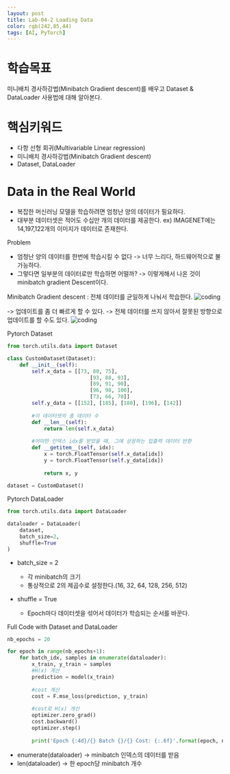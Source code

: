 ```yaml
---
layout: post
title: Lab-04-2 Loading Data
color: rgb(242,85,44)
tags: [AI, PyTorch]
---
```


# 학습목표
미니배치 경사하강법(Minibatch Gradient descent)를 배우고 Dataset & DataLoader 사용법에 대해 알아본다.

# 핵심키워드
- 다항 선형 회귀(Multivariable Linear regression)
- 미니배치 경사하강법(Minibatch Gradient descent)
- Dataset, DataLoader

# Data in the Real World
- 복잡한 머신러닝 모델을 학습하려면 엄청난 양의 데이터가 필요하다.
- 대부분 데이터셋은 적어도 수십만 개의 데이터를 제공한다.
ex) IMAGENET에는 14,197,122개의 이미지가 데이터로 존재한다.

Problem
- 엄청난 양의 데이터를 한번에 학습시킬 수 없다 -> 너무 느리다, 하드웨어적으로 불가능하다.
- 그렇다면 일부분의 데이터로만 학습하면 어떨까? -> 이렇게해서 나온 것이 minibatch gradient Descent이다.



Minibatch Gradient descent : 전체 데이터를 균일하게 나눠서 학습한다.
![coding](../../../assets/img/posts/pytorch_Lab04_1.png)

-> 업데이트를 좀 더 빠르게 할 수 있다.
-> 전체 데이터를 쓰지 않아서 잘못된 방향으로 업데이트를 할 수도 있다.
![coding](../../../assets/img/posts/pytorch_Lab04_2.png)

Pytorch Dataset
```py
from torch.utils.data import Dataset

class CustomDataset(Dataset):
    def __init__(self):
        self.x_data = [[73, 80, 75],
                           [93, 88, 93],
                           [89, 91, 90],
                           [96, 98, 100],
                           [73, 66, 70]]
        self.y_data = [[152], [185], [180], [196], [142]]
        
        #이 데이터셋의 총 데이터 수
        def __len__(self):
            return len(self.x_data)
        
        #어떠한 인덱스 idx를 받았을 때, 그에 상응하는 입출력 데이터 반환
        def __getitem__(self, idx):
            x = torch.FloatTensor(self.x_data[idx])
            y = torch.FloatTensor(self.y_data[idx])
            
            return x, y
        
dataset = CustomDataset()
```

Pytorch DataLoader
```py
from torch.utils.data import DataLoader

dataloader = DataLoader(
    dataset,
    batch_size=2,
    shuffle=True
)
```
- batch_size = 2
    - 각 minibatch의 크기
    - 통상적으로 2의 제곱수로 설정한다.(16, 32, 64, 128, 256, 512)

- shuffle = True
    - Epoch마다 데이터셋을 섞어서 데이터가 학습되는 순서를 바꾼다.

Full Code with Dataset and DataLoader
```python
nb_epochs = 20

for epoch in range(nb_epochs+1):
    for batch_idx, samples in enumerate(dataloader):
        x_train, y_train = samples
        #H(x) 계산
        prediction = model(x_train)
        
        #cost 계산
        cost = F.mse_loss(prediction, y_train)
        
        #cost로 H(x) 개선
        optimizer.zero_grad()
        cost.backward()
        optimizer.step()
        
        print('Epoch {:4d}/{} Batch {}/{} Cost: {:.6f}'.format(epoch, nb_epochs, batch_idx+1, len(dataloader), cost.item()))
```
- enumerate(dataloader) -> minibatch 인덱스의 데이터를 받음
- len(dataloader) -> 한 epoch당 minibatch 개수

